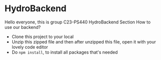 # HydroBackend

Hello everyone, this is group C23-PS440 HydroBackend Section
How to use our backend? 
- Clone this project to your local
- Unzip this zipped file and then after unzipped this file, open it with your lovely code editor
- Do ```npm install```, to install all packages that's needed
